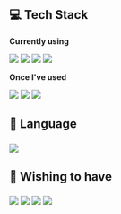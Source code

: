## 💻 Tech Stack
<p><strong>Currently using</strong></p>
    <div>
        <img src="https://img.shields.io/badge/C++-00599C?style=flat-square&logo=cplusplus&logoColor=white"> <img src="https://img.shields.io/badge/Unreal Engine-0E1128?style=flat-square&logo=unrealengine&logoColor=white"> <img src="https://img.shields.io/badge/Github-8A2BE2?style=flat-square&logo=github&logoColor=white"> <img src="https://img.shields.io/badge/Claude-D97757?style=flat-square&logo=claude&logoColor=white">
    </div>

<p><strong>Once I've used</strong></p>
    <div>
        <img src="https://img.shields.io/badge/CSharp-512BD4?style=flat-square&logo=csharp&logoColor=white"> <img src="https://img.shields.io/badge/OpenGL-5586A4?style=flat-square&logo=opengl&logoColor=white"> <img src="https://img.shields.io/badge/Unity-000000?style=flat-square&logo=unity&logoColor=white">
    </div>


## 👀 Language
### <img src="https://img.shields.io/badge/Korean English Japanese-4285F4?style=flat-square&logo=googletranslate&logoColor=white">


## 💭 Wishing to have
### <img src="https://img.shields.io/badge/Nintendo Switch-E60012?style=flat-square&logo=nintendoswitch&logoColor=white"> <img src="https://img.shields.io/badge/Wii-8B8B8B?style=flat-square&logo=wii&logoColor=white"> <img src="https://img.shields.io/badge/Xbox-107C10?style=flat-square&logo=xbox&logoColor=white"> <img src="https://img.shields.io/badge/PS5-003791?style=flat-square&logo=playstation5&logoColor=white">
